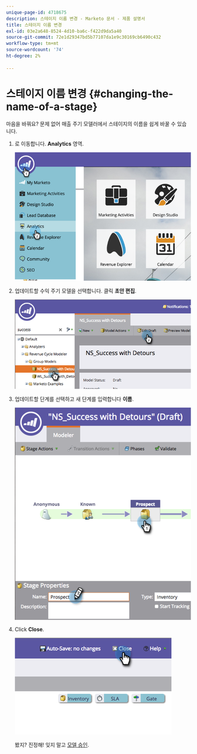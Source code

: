 ```yaml
---
unique-page-id: 4718675
description: 스테이지 이름 변경 - Marketo 문서 - 제품 설명서
title: 스테이지 이름 변경
exl-id: 03e2a648-8524-4d10-ba6c-f422d9da5a40
source-git-commit: 72e1d29347bd5b77107da1e9c30169cb6490c432
workflow-type: tm+mt
source-wordcount: '74'
ht-degree: 2%

---
```


# 스테이지 이름 변경 {#changing-the-name-of-a-stage}

마음을 바꿔요? 문제 없어 매출 주기 모델러에서 스테이지의 이름을 쉽게 바꿀 수 있습니다.

1. 로 이동합니다. **Analytics** 영역.

   ![](assets/image2015-4-27-23-3a18-3a34.png)

1. 업데이트할 수익 주기 모델을 선택합니다. 클릭 **초안 편집**.

   ![](assets/image2015-4-27-17-3a36-3a33.png)

1. 업데이트할 단계를 선택하고 새 단계를 입력합니다 **이름**.

   ![](assets/image2015-4-27-17-3a40-3a46.png)

1. Click **Close**.

   ![](assets/image2015-4-27-17-3a41-3a51.png)

   봤지? 진정해! 잊지 말고 [모델 승인](/help/marketo/product-docs/reporting/revenue-cycle-analytics/revenue-cycle-models/approve-unapprove-a-revenue-model.md).
